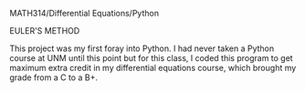 MATH314/Differential Equations/Python

EULER'S METHOD

This project was my first foray into Python. I had never taken a Python course at
UNM until this point but for this class, I coded this program to get maximum extra
credit in my differential equations course, which brought my grade from a C to a B+.